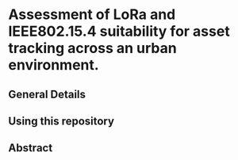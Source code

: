 # Assessment of LoRa and IEEE802.15.4 suitability for asset tracking across an urban environment.
## General Details
## Using this repository
## Abstract